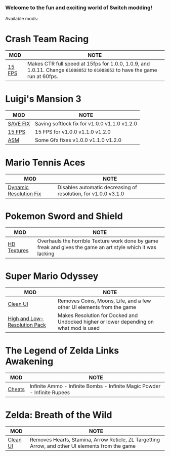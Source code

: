  ### Welcome to the fun and exciting world of Switch modding!
 Available mods:

# Crash Team Racing
|MOD |NOTE
|- |-
|[15 FPS](https://cdn.discordapp.com/attachments/626274308494196737/662003166489083904/CTR_15FPS_MOD-V-1.0.0-1.0.9-1.0.11.zip) | Makes CTR full speed at 15fps for 1.0.0, 1.0.9, and 1.0.11. Change `61008052` to `01008052` to have the game run at 60fps.|

# Luigi's Mansion 3
|MOD |NOTE
|- |-
|[SAVE FIX](https://cdn.discordapp.com/attachments/495758692495523854/662057798309380122/LM3v1.2.0_SAVE_FIX.zip) | Saving softlock fix for v1.0.0 v1.1.0 v1.2.0|
|[15 FPS](https://cdn.discordapp.com/attachments/495758692495523854/662057801413296188/LM3v1.2.0_15FPS.zip) | 15 FPS for v1.0.0 v1.1.0 v1.2.0|
|[ASM](https://cdn.discordapp.com/attachments/495758692495523854/662057803690541100/LM3v1.2.0_ASM.zip) | Some Gfx fixes v1.0.0 v1.1.0 v1.2.0|

# Mario Tennis Aces
|MOD |NOTE
|- |-
|[Dynamic Resolution Fix](https://cdn.discordapp.com/attachments/495758692495523854/663259906559705098/Mario_Tennis_Dynamic_Resolution_Fix.zip) | Disables automatic decreasing of resolution, for v1.0.0 v3.1.0|

# Pokemon Sword and Shield
|MOD |NOTE
|- |-
|[HD Textures](https://drive.google.com/file/d/1BQ5X0-o1cD3DNxIl8P5JIpbZInRq4zSy/view?usp=sharing) | Overhauls the horrible Texture work done by game freak and gives the game an art style which it was lacking|

# Super Mario Odyssey
|MOD |NOTE
|- |-
|[Clean UI](https://gamebanana.com/guis/download/34208) | Removes Coins, Moons, Life, and a few other UI elements from the game|
|[High and Low-Resolution Pack](https://gamebanana.com/gamefiles/download/10077) |Makes Resolution for Docked and Undocked higher or lower depending on what mod is used|

# The Legend of Zelda Links Awakening
|MOD |NOTE
|- |-
|[Cheats](https://cdn.discordapp.com/attachments/495758692495523854/661927483729379329/zla-cheats.zip) |Infinite Ammo - Infinite Bombs - Infinite Magic Powder - Infinite Rupees|

# Zelda: Breath of the Wild
|MOD |NOTE
|- |-
|[Clean UI](https://gamebanana.com/guis/download/34141) | Removes Hearts, Stamina, Arrow Reticle, ZL Targetting Arrow, and other UI elements from the game|